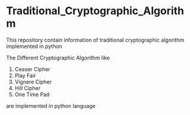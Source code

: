 # Traditional_Cryptographic_Algorithm
This repository contain information of traditional cryptographic algorithm implemented in python

The Different Cryptographic Algorithm like
1. Ceaser Cipher
2. Play Fair
3. Vignere Cipher
4. Hill Cipher
5. One Time Pad

are implemented in python language
